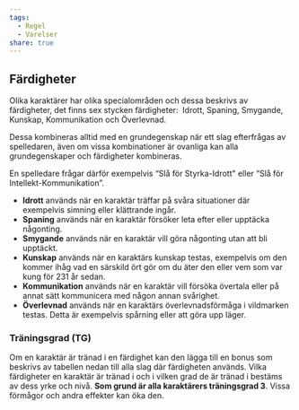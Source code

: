 ```yaml
---
tags:
  - Regel
  - Varelser
share: true
---
```

## Färdigheter 
Olika karaktärer har olika specialområden och dessa beskrivs av färdigheter, det finns sex stycken färdigheter:  Idrott, Spaning, Smygande, Kunskap, Kommunikation och Överlevnad. 

Dessa kombineras alltid med en grundegenskap när ett slag efterfrågas av spelledaren, även om vissa kombinationer är ovanliga kan alla grundegenskaper och färdigheter kombineras.

En spelledare frågar därför exempelvis “Slå för Styrka-Idrott" eller “Slå för Intellekt-Kommunikation”. 

- **Idrott** används när en karaktär träffar på svåra situationer där exempelvis simning eller klättrande ingår.
- **Spaning** används när en karaktär försöker leta efter eller upptäcka någonting.
- **Smygande** används när en karaktär vill göra någonting utan att bli upptäckt.
- **Kunskap** används när en karaktärs kunskap testas, exempelvis om den kommer ihåg vad en särskild ört gör om du äter den eller vem som var kung för 231 år sedan.
- **Kommunikation** används när en karaktär vill försöka övertala eller på annat sätt kommunicera med någon annan svårighet.
- **Överlevnad** används när en karaktärs överlevnadsförmåga i vildmarken testas. Detta är exempelvis spårning eller att göra upp läger.

### Träningsgrad (TG)
Om en karaktär är tränad i en färdighet kan den lägga till en bonus som beskrivs av tabellen nedan till alla slag där färdigheten används. Vilka färdigheter en karaktär är tränad i och i vilken grad de är tränad i bestäms av dess yrke och nivå. **Som grund är alla karaktärers träningsgrad 3**. Vissa förmågor och andra effekter kan öka den.